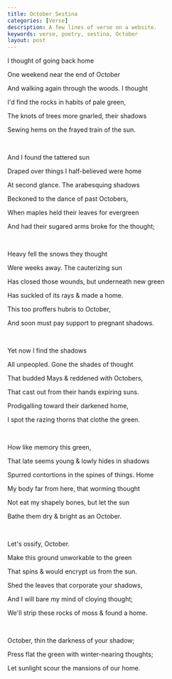 ```yaml
---
title: October Sestina
categories: [Verse]
description: A few lines of verse on a website.
keywords: verse, poetry, sestina, October
layout: post
---
```


<p class="hanging">I thought of going back home</p>
<p class="hanging">One weekend near the end of October</p>
<p class="hanging">And walking again through the woods. I thought</p>
<p class="hanging">I'd find the rocks in habits of pale green,</p>
<p class="hanging">The knots of trees more gnarled, their shadows</p>
<p class="hanging">Sewing hems on the frayed train of the sun.</p>
<br>
<p class="hanging">And I found the tattered sun</p>
<p class="hanging">Draped over things I half-believed were home</p>
<p class="hanging">At second glance. The arabesquing shadows</p>
<p class="hanging">Beckoned to the dance of past Octobers,</p>
<p class="hanging">When maples held their leaves for evergreen</p>
<p class="hanging">And had their sugared arms broke for the thought;</p>
<br>
<p class="hanging">Heavy fell the snows they thought</p>
<p class="hanging">Were weeks away. The cauterizing sun</p>
<p class="hanging">Has closed those wounds, but underneath new green</p>
<p class="hanging">Has suckled of its rays & made a home.</p>
<p class="hanging">This too proffers hubris to October,</p>
<p class="hanging">And soon must pay support to pregnant shadows.</p>
<br>
<p class="hanging">Yet now I find the shadows</p>
<p class="hanging">All unpeopled. Gone the shades of thought</p>
<p class="hanging">That budded Mays & reddened with Octobers,</p>
<p class="hanging">That cast out from their hands expiring suns.</p>
<p class="hanging">Prodigalling toward their darkened home,</p>
<p class="hanging">I spot the razing thorns that clothe the green.</p>
<br>
<p class="hanging">How like memory this green,</p>
<p class="hanging">That late seems young & lowly hides in shadows</p>
<p class="hanging">Spurred contortions in the spines of things. Home</p>
<p class="hanging">My body far from here, that worming thought</p>
<p class="hanging">Not eat my shapely bones, but let the sun</p>
<p class="hanging">Bathe them dry & bright as an October.</p>
<br>
<p class="hanging">Let's ossify, October.</p>
<p class="hanging">Make this ground unworkable to the green</p>
<p class="hanging">That spins & would encrypt us from the sun.</p>
<p class="hanging">Shed the leaves that corporate your shadows,</p>
<p class="hanging">And I will bare my mind of cloying thought;</p>
<p class="hanging">We'll strip these rocks of moss & found a home.</p>
<br>
<p class="hanging">October, thin the darkness of your shadow;</p>
<p class="hanging">Press flat the green with winter-nearing thoughts;</p>
<p class="hanging">Let sunlight scour the mansions of our home.</p>
